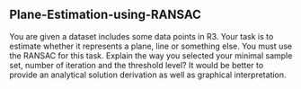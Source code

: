 ## Plane-Estimation-using-RANSAC
You are given a dataset includes some data points in R3. Your task is to estimate whether it represents a plane, line or something else. You must use the RANSAC for this task. Explain the way you selected your minimal sample set, number of iteration and the threshold level? It would be better to provide an analytical solution derivation as well as graphical interpretation.
